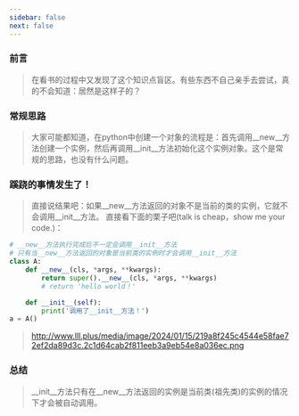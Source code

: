 ```yaml
---
sidebar: false
next: false
---
```

<BlogInfo/>

### 前言

> 
> 在看书的过程中又发现了这个知识点盲区。有些东西不自己亲手去尝试，真的不会知道：居然是这样子的？
> 

### 常规思路

> 大家可能都知道，在python中创建一个对象的流程是：首先调用__new__方法创建一个实例，然后再调用__init__方法初始化这个实例对象。这个是常规的思路，也没有什么问题。

### 蹊跷的事情发生了！

> 直接说结果吧：如果__new__方法返回的对象不是当前的类的实例，它就不会调用__init__方法。
> 直接看下面的栗子吧(talk is cheap，show me your  code.)：

```python
# __new__方法执行完成后不一定会调用__init__方法
# 只有当__new__方法返回的对象是当前类的实例时才会调用__init__方法
class A:
    def __new__(cls, *args, **kwargs):
        return super().__new__(cls, *args, **kwargs)
        # return 'hello world！'

    def __init__(self):
        print('调用了__init__方法！')
a = A()
```

> http://www.lll.plus/media/image/2024/01/15/219a8f245c4544e58fae72ef2da89d3c.2c1d64cab2f811eeb3a9eb54e8a036ec.png

### 总结


> __init__方法只有在__new__方法返回的实例是当前类(祖先类)的实例的情况下才会被自动调用。

<ActionBox />
        
<style>#top-box {margin-top:0.5rem!important;}</style>